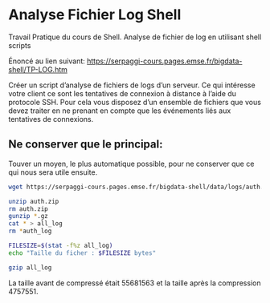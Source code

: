 # Analyse Fichier Log Shell
Travail Pratique du cours de Shell. Analyse de fichier de log en utilisant shell scripts

Énoncé au lien suivant: https://serpaggi-cours.pages.emse.fr/bigdata-shell/TP-LOG.htm

Créer un script d’analyse de fichiers de logs d’un serveur. Ce qui intéresse votre client ce sont les tentatives de connexion à distance à l’aide du protocole SSH. Pour cela vous disposez d’un ensemble de fichiers que vous devez traiter en ne prenant en compte que les événements liés aux tentatives de connexions.

## Ne conserver que le principal:
Touver un moyen, le plus automatique possible, pour ne conserver que ce qui nous sera utile ensuite.

```bash
wget https://serpaggi-cours.pages.emse.fr/bigdata-shell/data/logs/auth.zip

unzip auth.zip
rm auth.zip
gunzip *.gz
cat * > all_log
rm *auth_log

FILESIZE=$(stat -f%z all_log)
echo "Taille du ficher : $FILESIZE bytes"

gzip all_log
```

La taille avant de compressé était 55681563 et la taille après la compression 4757551.



